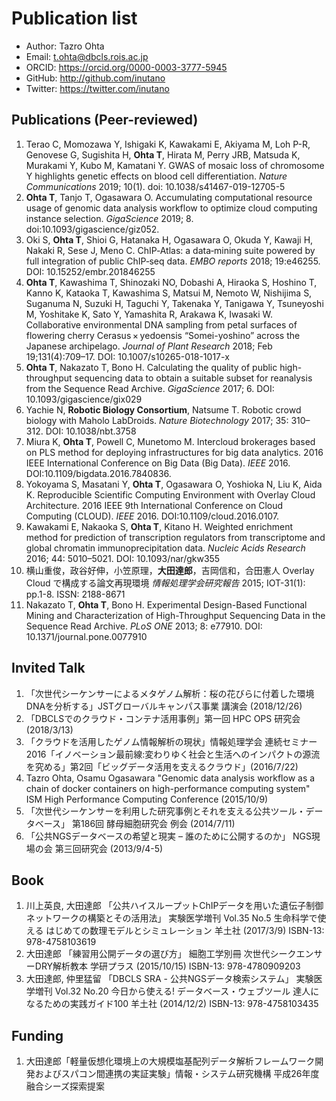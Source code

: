 # Publication list

- Author: Tazro Ohta
- Email: t.ohta@dbcls.rois.ac.jp
- ORCID: https://orcid.org/0000-0003-3777-5945
- GitHub: http://github.com/inutano
- Twitter: https://twitter.com/inutano

## Publications (Peer-reviewed)

1. Terao C, Momozawa Y, Ishigaki K, Kawakami E, Akiyama M, Loh P-R, Genovese G, Sugishita H, **Ohta T**, Hirata M, Perry JRB, Matsuda K, Murakami Y, Kubo M, Kamatani Y. GWAS of mosaic loss of chromosome Y highlights genetic effects on blood cell differentiation. _Nature Communications_ 2019; 10(1). doi: 10.1038/s41467-019-12705-5
2. **Ohta T**, Tanjo T, Ogasawara O. Accumulating computational resource usage of genomic data analysis workflow to optimize cloud computing instance selection. _GigaScience_ 2019; 8. doi:10.1093/gigascience/giz052.
3. Oki S, **Ohta T**, Shioi G, Hatanaka H, Ogasawara O, Okuda Y, Kawaji H, Nakaki R, Sese J, Meno C. ChIP‐Atlas: a data‐mining suite powered by full integration of public ChIP‐seq data. _EMBO reports_ 2018; 19:e46255. DOI: 10.15252/embr.201846255
4. **Ohta T**, Kawashima T, Shinozaki NO, Dobashi A, Hiraoka S, Hoshino T, Kanno K, Kataoka T, Kawashima S, Matsui M, Nemoto W, Nishijima S, Suganuma N, Suzuki H, Taguchi Y, Takenaka Y, Tanigawa Y, Tsuneyoshi M, Yoshitake K, Sato Y, Yamashita R, Arakawa K, Iwasaki W. Collaborative environmental DNA sampling from petal surfaces of flowering cherry Cerasus × yedoensis “Somei-yoshino” across the Japanese archipelago. _Journal of Plant Research_ 2018; Feb 19;131(4):709–17. DOI: 10.1007/s10265-018-1017-x
5. **Ohta T**, Nakazato T, Bono H. Calculating the quality of public high-throughput sequencing data to obtain a suitable subset for reanalysis from the Sequence Read Archive. _GigaScience_ 2017; 6. DOI: 10.1093/gigascience/gix029
6. Yachie N, **Robotic Biology Consortium**, Natsume T. Robotic crowd biology with Maholo LabDroids. _Nature Biotechnology_ 2017; 35: 310–312. DOI: 10.1038/nbt.3758
7. Miura K, **Ohta T**, Powell C, Munetomo M. Intercloud brokerages based on PLS method for deploying infrastructures for big data analytics. 2016 IEEE International Conference on Big Data (Big Data). _IEEE_ 2016. DOI:10.1109/bigdata.2016.7840836.
8. Yokoyama S, Masatani Y, **Ohta T**, Ogasawara O, Yoshioka N, Liu K, Aida K. Reproducible Scientific Computing Environment with Overlay Cloud Architecture. 2016 IEEE 9th International Conference on Cloud Computing (CLOUD). _IEEE_ 2016. DOI:10.1109/cloud.2016.0107.
9. Kawakami E, Nakaoka S, **Ohta T**, Kitano H. Weighted enrichment method for prediction of transcription regulators from transcriptome and global chromatin immunoprecipitation data. _Nucleic Acids Research_ 2016; 44: 5010–5021. DOI: 10.1093/nar/gkw355
10. 横山重俊，政谷好伸，小笠原理，**大田達郎**，吉岡信和，合田憲人 Overlay Cloud で構成する論文再現環境 _情報処理学会研究報告_ 2015; IOT-31(1): pp.1-8. ISSN: 2188-8671
11. Nakazato T, **Ohta T**, Bono H. Experimental Design-Based Functional Mining and Characterization of High-Throughput Sequencing Data in the Sequence Read Archive. _PLoS ONE_ 2013; 8: e77910. DOI: 10.1371/journal.pone.0077910

## Invited Talk

1. 「次世代シーケンサーによるメタゲノム解析：桜の花びらに付着した環境DNAを分析する」JSTグローバルキャンパス事業 講演会 (2018/12/26)
2. 「DBCLSでのクラウド・コンテナ活用事例」第一回 HPC OPS 研究会 (2018/3/13)
3. 「クラウドを活用したゲノム情報解析の現状」情報処理学会 連続セミナー2016「イノベーション最前線:変わりゆく社会と生活へのインパクトの源流を究める」第2回「ビッグデータ活用を支えるクラウド」(2016/7/22)
4. Tazro Ohta, Osamu Ogasawara "Genomic data analysis workflow as a chain of docker containers on high-performance computing system" ISM High Performance Computing Conference (2015/10/9)
5. 「次世代シーケンサーを利用した研究事例とそれを支える公共ツール・データベース」 第186回 酵母細胞研究会 例会 (2014/7/11)
6. 「公共NGSデータベースの希望と現実 – 誰のために公開するのか」 NGS現場の会 第三回研究会 (2013/9/4-5)

## Book

1. 川上英良, 大田達郎 「公共ハイスループットChIPデータを用いた遺伝子制御ネットワークの構築とその活用法」 実験医学増刊 Vol.35 No.5 生命科学で使える はじめての数理モデルとシミュレーション 羊土社 (2017/3/9) ISBN-13: 978-4758103619
2. 大田達郎 「練習用公開データの選び方」 細胞工学別冊 次世代シークエンサーDRY解析教本 学研プラス (2015/10/15) ISBN-13: 978-4780909203
3. 大田達郎, 仲里猛留 「DBCLS SRA - 公共NGSデータ検索システム」 実験医学増刊 Vol.32 No.20 今日から使える! データベース・ウェブツール 達人になるための実践ガイド100 羊土社 (2014/12/2) ISBN-13: 978-4758103435

## Funding

1. 大田達郎「軽量仮想化環境上の大規模塩基配列データ解析フレームワーク開発およびスパコン間連携の実証実験」情報・システム研究機構 平成26年度 融合シーズ探索提案
